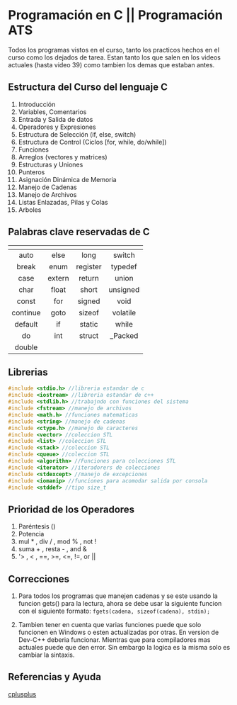 # Programación en C || Programación ATS

Todos los programas vistos en el curso, tanto los practicos hechos en el curso como los dejados de tarea.
Estan tanto los que salen en los videos actuales (hasta video 39) como tambien los demas que estaban antes.

## Estructura del Curso del lenguaje C

1. Introducción
2. Variables, Comentarios
3. Entrada y Salida de datos
4. Operadores y Expresiones
5. Estructura de Selección (if, else, switch)
6. Estructura de Control (Ciclos [for, while, do/while])
7. Funciones
8. Arreglos (vectores y matrices)
9. Estructuras y Uniones
10. Punteros
11. Asignación Dinámica de Memoria
12. Manejo de Cadenas
13. Manejo de Archivos
14. Listas Enlazadas, Pilas y Colas
15. Arboles

## Palabras clave reservadas de C

| <!-- --> | <!-- --> | <!-- --> | <!-- --> |
| :------: | :------: | :------: | :------: |
|   auto   |   else   |   long   |  switch  |
|  break   |   enum   | register | typedef  |
|   case   |  extern  |  return  |  union   |
|   char   |  float   |  short   | unsigned |
|  const   |   for    |  signed  |   void   |
| continue |   goto   |  sizeof  | volatile |
| default  |    if    |  static  |  while   |
|    do    |   int    |  struct  | \_Packed |
|  double  |          |          |          |

## Librerias

```c++
#include <stdio.h> //libreria estandar de c
#include <iostream> //libreria estandar de c++
#include <stdlib.h> //trabajndo con funciones del sistema
#include <fstream> //manejo de archivos
#include <math.h> //funciones matematicas
#include <string> //manejo de cadenas
#include <ctype.h> //manejo de caracteres
#include <vector> //coleccion STL
#include <list> //coleccion STL
#include <stack> //coleccion STL
#include <queue> //coleccion STL
#include <algorithn> //Funciones para colecciones STL
#include <iterator> //iteradorers de colecciones
#include <stdexcept> //manejo de excepciones
#include <iomanip> //funciones para acomodar salida por consola
#include <stddef> //tipo size_t
```

## Prioridad de los Operadores

1. Paréntesis ()
2. Potencia
3. mul \* , div / , mod % , not !
4. suma + , resta - , and &
5. '> , < , ==, >=, <=, !=, or ||

## Correcciones

1. Para todos los programas que manejen cadenas y se este usando la funcion gets() para la lectura, ahora se debe usar la siguiente funcion con el siguiente formato:
   `fgets(cadena, sizeof(cadena), stdin);`

2. Tambien tener en cuenta que varias funciones puede que solo funcionen en Windows o esten actualizadas por otras. En version de Dev-C++ deberia funcionar. Mientras que para compiladores mas actuales puede que den error. Sin embargo la logica es la misma solo es cambiar la sintaxis.

## Referencias y Ayuda
[cplusplus](https://cplusplus.com/reference/algorithm/)
